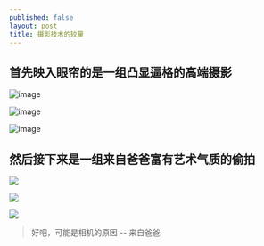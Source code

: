 ```yaml
---
published: false
layout: post
title: 摄影技术的较量
---
```


## 首先映入眼帘的是一组凸显逼格的高端摄影

![image](http://pic.yupoo.com/moxigan/Feb8gFZR/medium.jpg)

![image](http://pic.yupoo.com/moxigan/Feb8fwR9/medium.jpg)

![image](http://pic.yupoo.com/moxigan/Feb8gnc0/medium.jpg)

## 然后接下来是一组来自爸爸富有艺术气质的偷拍

![](http://pic.yupoo.com/moxigan/Feb89c8a/medium.jpg)

![](http://pic.yupoo.com/moxigan/Feb8d1n5/medium.jpg)

![](http://pic.yupoo.com/moxigan/Feb89Wvg/medium.jpg)

> 好吧，可能是相机的原因 -- 来自爸爸


